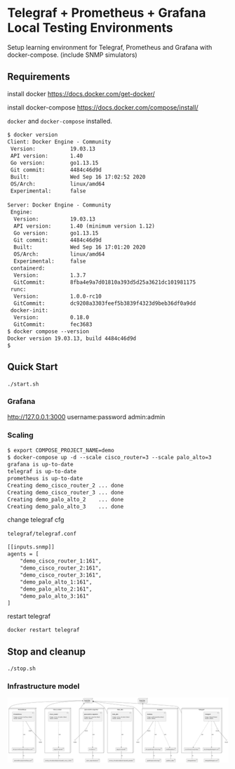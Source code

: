 # Telegraf + Prometheus + Grafana Local Testing Environments

Setup learning environment for Telegraf, Prometheus and Grafana with docker-compose. (include SNMP simulators)

## Requirements

install docker https://docs.docker.com/get-docker/

install docker-compose https://docs.docker.com/compose/install/


`docker` and `docker-compose` installed.

```
$ docker version
Client: Docker Engine - Community
 Version:           19.03.13
 API version:       1.40
 Go version:        go1.13.15
 Git commit:        4484c46d9d
 Built:             Wed Sep 16 17:02:52 2020
 OS/Arch:           linux/amd64
 Experimental:      false

Server: Docker Engine - Community
 Engine:
  Version:          19.03.13
  API version:      1.40 (minimum version 1.12)
  Go version:       go1.13.15
  Git commit:       4484c46d9d
  Built:            Wed Sep 16 17:01:20 2020
  OS/Arch:          linux/amd64
  Experimental:     false
 containerd:
  Version:          1.3.7
  GitCommit:        8fba4e9a7d01810a393d5d25a3621dc101981175
 runc:
  Version:          1.0.0-rc10
  GitCommit:        dc9208a3303feef5b3839f4323d9beb36df0a9dd
 docker-init:
  Version:          0.18.0
  GitCommit:        fec3683
$ docker compose --version
Docker version 19.03.13, build 4484c46d9d
$
```

## Quick Start

```shell
./start.sh
```

### Grafana

http://127.0.0.1:3000 username:password admin:admin

### Scaling

```shell
$ export COMPOSE_PROJECT_NAME=demo
$ docker-compose up -d --scale cisco_router=3 --scale palo_alto=3
grafana is up-to-date
telegraf is up-to-date
prometheus is up-to-date
Creating demo_cisco_router_2 ... done
Creating demo_cisco_router_3 ... done
Creating demo_palo_alto_2    ... done
Creating demo_palo_alto_3    ... done
```

change telegraf cfg

`telegraf/telegraf.conf`

```
[[inputs.snmp]]
agents = [
    "demo_cisco_router_1:161",
    "demo_cisco_router_2:161",
    "demo_cisco_router_3:161",
    "demo_palo_alto_1:161",
    "demo_palo_alto_2:161",
    "demo_palo_alto_3:161"
]
```

restart telegraf

```shell
docker restart telegraf
```

## Stop and cleanup

```shell
./stop.sh
```


### Infrastructure model

![Infrastructure model](.infragenie/infrastructure_model.png)